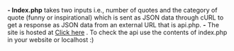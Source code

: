 <b>- Index.php</b> takes two inputs i.e., number of quotes and the category of quote (funny or inspirational) which is sent as JSON data through cURL to get a response as JSON data from an external URL that is api.php.
<b>-</b> The site is hosted at [Click here](https://adyarath.in/) . To check the api use the contents of index.php in your website or localhost :)